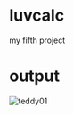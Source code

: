 # luvcalc
my fifth project
# output

![teddy01](https://github.com/divyadwivedi15/luvcalc/assets/172928853/95f475d1-f3e3-4501-b89b-939abab9c394)
